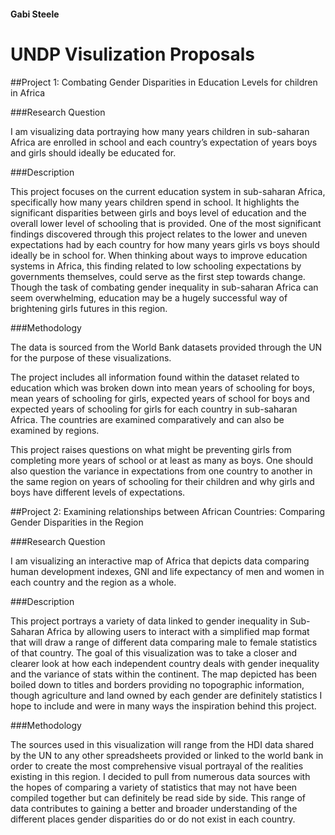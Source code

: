 #### Gabi Steele

# UNDP Visulization Proposals

##Project 1: Combating Gender Disparities in Education Levels for children in Africa

###Research Question

I am visualizing data portraying how many years children in sub-saharan Africa are enrolled in school and each country’s expectation of years boys and girls should ideally be educated for. 

###Description

This project focuses on the current education system in sub-saharan Africa, specifically how many years children spend in school. It highlights the significant disparities between girls and boys level of education and the overall lower level of schooling that is provided. One of the most significant findings discovered through this project relates to the lower and uneven expectations had by each country for how many years girls vs boys should ideally be in school for. When thinking about ways to improve education systems in Africa, this finding related to low schooling expectations by governments themselves, could serve as the first step towards change. Though the task of combating gender inequality in sub-saharan Africa can seem overwhelming, education may be a hugely successful way of brightening girls futures in this region.

###Methodology

The data is sourced from the World Bank datasets provided through the UN for the purpose of these visualizations.

The project includes all information found within the dataset related to education which was broken down into mean years of schooling for boys, mean years of schooling for girls, expected years of school for boys and expected years of schooling for girls for each country in sub-saharan Africa. The countries are examined comparatively and can also be examined by regions. 

This project raises questions on what might be preventing girls from completing more years of school or at least as many as boys. One should also question the variance in expectations from one country to another in the same region on years of schooling for their children and why girls and boys have different levels of expectations. 

##Project 2: Examining relationships between African Countries: Comparing Gender Disparities in the Region

###Research Question

I am visualizing an interactive map of Africa that depicts data comparing human development indexes, GNI and life expectancy of men and women in each country and the region as a whole.

###Description

This project portrays a variety of data linked to gender inequality in Sub-Saharan Africa by allowing users to interact with a simplified map format that will draw a range of different data comparing male to female statistics of that country. The goal of this visualization was to take a closer and clearer look at how each independent country deals with gender inequality and the variance of stats within the continent. The map depicted has been boiled down to titles and borders providing no topographic information, though agriculture and land owned by each gender are definitely statistics I hope to include and were in many ways the inspiration behind this project. 

###Methodology

The sources used in this visualization will range from the HDI data shared by the UN to any other spreadsheets provided or linked to the world bank in order to create the most comprehensive visual portrayal of the realities existing in this region. I decided to pull from numerous data sources with the hopes of comparing a variety of statistics that may not have been compiled together but can definitely be read side by side. This range of data contributes to gaining a better and broader understanding of the different places gender disparities do or do not exist in each country. 
